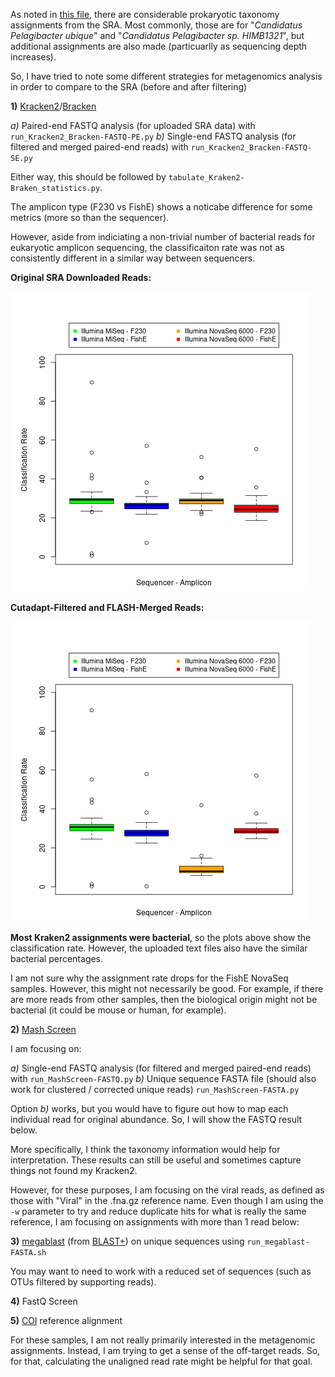 As noted in [this file](https://github.com/cwarden45/Bastu_Cat_Genome/blob/master/Basepaws_Notes/Read_QC/PRJNA513845-eDNA/extended_summary.xlsx), there are considerable prokaryotic taxonomy assignments from the SRA.  Most commonly, those are for "*Candidatus Pelagibacter ubique*" and "*Candidatus Pelagibacter sp. HIMB1321*", but additional assignments are also made (particuarlly as sequencing depth increases).

So, I have tried to note some different strategies  for metagenomics analysis in order to compare to the SRA (before and after filtering)

**1)** [Kracken2](http://ccb.jhu.edu/software/kraken2/)/[Bracken](https://ccb.jhu.edu/software/bracken/)

*a)* Paired-end FASTQ analysis (for uploaded SRA data) with `run_Kracken2_Bracken-FASTQ-PE.py`
*b)* Single-end FASTQ analysis (for filtered and merged paired-end reads) with `run_Kracken2_Bracken-FASTQ-SE.py`

Either way, this should be followed by `tabulate_Kraken2-Braken_statistics.py`.

The amplicon type (F230 vs FishE) shows a noticabe difference for some metrics (more so than the sequencer).

However, aside from indiciating a non-trivial number of bacterial reads for eukaryotic amplicon sequencing, the classificaiton rate was not as consistently different in a similar way between sequencers.

**Original SRA Downloaded Reads:**

![SRA Kracken2 classification](SRA-downloaded_Kraken2-Bracken_domain_counts.png "SRA Kraken2 classification")

**Cutadapt-Filtered and FLASH-Merged Reads:**

![FLASH Kracken2 classification](FLASH_merged_Kraken2-Bracken_domain_counts.png "FLASH Kraken2 classification")

**Most Kraken2 assignments were bacterial**, so the plots above show the classification rate.  However, the uploaded text files also have the similar bacterial percentages.

I am not sure why the assignment rate drops for the FishE NovaSeq samples.  However, this might not necessarily be good.  For example, if there are more reads from other samples, then the biological origin might not be bacterial (it could be mouse or human, for example).

**2)** [Mash Screen](https://mash.readthedocs.io/en/latest/)

I am focusing on:

*a)* Single-end FASTQ analysis (for filtered and merged paired-end reads) with `run_MashScreen-FASTQ.py`
*b)* Unique sequence FASTA file (should also work for clustered /  corrected unique reads) `run_MashScreen-FASTA.py`

Option *b)* works, but you would have to figure out how to map each individual read for original abundance.  So, I will show the FASTQ result below.

More specifically, I think the taxonomy information would help for interpretation.  These results can still be useful and sometimes capture things not found my Kracken2.

However, for these purposes, I am focusing on the viral reads, as defined as those with "Viral" in the .fna.gz reference name.  Even though I am using the `-w` parameter to try and reduce duplicate hits for what is really the same reference, I am focusing on assignments with more than 1 read below:



**3)** [megablast](https://www.ncbi.nlm.nih.gov/books/NBK279668/) (from [BLAST+](https://ftp.ncbi.nlm.nih.gov/blast/executables/blast+/LATEST/)) on unique sequences using `run_megablast-FASTA.sh`

You may want to need to work with a reduced set of sequences (such as OTUs filtered by supporting reads).

**4)** FastQ Screen

**5)** [COI](https://github.com/cwarden45/Bastu_Cat_Genome/blob/master/Basepaws_Notes/Read_QC/PRJNA513845-eDNA/OTU_clustering/COI_ref.fa) reference alignment

For these samples, I am not really primarily interested in the metagenomic assignments.  Instead, I am trying to get a sense of the off-target reads.  So, for that, calculating the unaligned read rate might be helpful for that goal.
